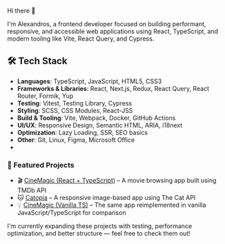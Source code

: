 <!--
**Alexandros00/Alexandros00** is a ✨ _special_ ✨ repository because its `README.md` (this file) appears on your GitHub profile.

Here are some ideas to get you started:

- 🔭 I’m currently working on ...
- 🌱 I’m currently learning ...
- 👯 I’m looking to collaborate on ...
- 🤔 I’m looking for help with ...
- 💬 Ask me about ...
- 📫 How to reach me: ...
- 😄 Pronouns: ...
- ⚡ Fun fact: ...
-->
Hi there 👋

I'm Alexandros, a frontend developer focused on building performant, responsive, and accessible web applications using React, TypeScript, and modern tooling like Vite, React Query, and Cypress.

## 🛠️ Tech Stack

- **Languages**: TypeScript, JavaScript, HTML5, CSS3
- **Frameworks & Libraries**: React, Next.js, Redux, React Query, React Router, Formik, Yup
- **Testing**: Vitest, Testing Library, Cypress
- **Styling**: SCSS, CSS Modules, React-JSS
- **Build & Tooling**: Vite, Webpack, Docker, GitHub Actions
- **UI/UX**: Responsive Design, Semantic HTML, ARIA, i18next
- **Optimization**: Lazy Loading, SSR, SEO basics
- **Other**: Git, Linux, Figma, Microsoft Office
- 
### 🚀 Featured Projects
- 🎬 [CineMagic (React + TypeScript)](https://github.com/Alexandros00/cinemagic-tmdb-react-ts) – A movie browsing app built using TMDb API
- 🐱 [Catopia](https://github.com/Alexandros00/catopia-thecatapi-react-ts) – A responsive image-based app using The Cat API
- 💡 [CineMagic (Vanilla TS)](https://github.com/Alexandros00/cinemagic-tmdb-js-ts) – The same app reimplemented in vanilla JavaScript/TypeScript for comparison

I'm currently expanding these projects with testing, performance optimization, and better structure — feel free to check them out!
